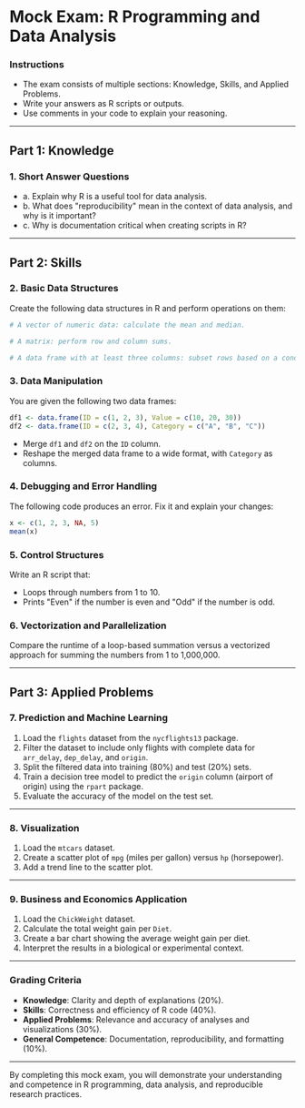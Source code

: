 # Mock Exam: R Programming and Data Analysis

### Instructions
- The exam consists of multiple sections: Knowledge, Skills, and Applied Problems.
- Write your answers as R scripts or outputs.
- Use comments in your code to explain your reasoning.

---

## Part 1: Knowledge
### 1. Short Answer Questions
   - a. Explain why R is a useful tool for data analysis.  
   - b. What does "reproducibility" mean in the context of data analysis, and why is it important?  
   - c. Why is documentation critical when creating scripts in R?  

---

## Part 2: Skills
### 2. Basic Data Structures
Create the following data structures in R and perform operations on them:
```R
# A vector of numeric data: calculate the mean and median.

# A matrix: perform row and column sums.

# A data frame with at least three columns: subset rows based on a condition in one of the columns.
```

### 3. Data Manipulation
You are given the following two data frames:
```R
df1 <- data.frame(ID = c(1, 2, 3), Value = c(10, 20, 30))
df2 <- data.frame(ID = c(2, 3, 4), Category = c("A", "B", "C"))
```
- Merge `df1` and `df2` on the `ID` column.  
- Reshape the merged data frame to a wide format, with `Category` as columns.  

### 4. Debugging and Error Handling
The following code produces an error. Fix it and explain your changes:
```R
x <- c(1, 2, 3, NA, 5)
mean(x)
```

### 5. Control Structures
Write an R script that:
- Loops through numbers from 1 to 10.  
- Prints "Even" if the number is even and "Odd" if the number is odd.  

### 6. Vectorization and Parallelization
Compare the runtime of a loop-based summation versus a vectorized approach for summing the numbers from 1 to 1,000,000.

---

## Part 3: Applied Problems

### 7. Prediction and Machine Learning
1. Load the `flights` dataset from the `nycflights13` package.
2. Filter the dataset to include only flights with complete data for `arr_delay`, `dep_delay`, and `origin`.
3. Split the filtered data into training (80%) and test (20%) sets.
4. Train a decision tree model to predict the `origin` column (airport of origin) using the `rpart` package.
5. Evaluate the accuracy of the model on the test set.

---

### 8. Visualization
1. Load the `mtcars` dataset.
2. Create a scatter plot of `mpg` (miles per gallon) versus `hp` (horsepower).
3. Add a trend line to the scatter plot.

---

### 9. Business and Economics Application
1. Load the `ChickWeight` dataset.
2. Calculate the total weight gain per `Diet`.
3. Create a bar chart showing the average weight gain per diet.
4. Interpret the results in a biological or experimental context.
---

### Grading Criteria
- **Knowledge**: Clarity and depth of explanations (20%).  
- **Skills**: Correctness and efficiency of R code (40%).  
- **Applied Problems**: Relevance and accuracy of analyses and visualizations (30%).  
- **General Competence**: Documentation, reproducibility, and formatting (10%).

---

By completing this mock exam, you will demonstrate your understanding and competence in R programming, data analysis, and reproducible research practices.
